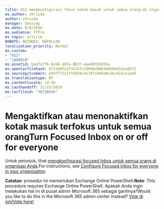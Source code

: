 ```yaml
---
title: 912 mengkonfigurasi fokus kotak masuk untuk semua orang di organisasi Anda
ms.author: chrisda
author: chrisda
manager: dansimp
ms.date: 6/8/2018
ms.audience: ITPro
ms.topic: article
ROBOTS: NOINDEX, NOFOLLOW
localization_priority: Normal
ms.custom:
- "912"
- "1800019"
ms.assetid: bad7a7f6-0c68-497a-8637-aae49355034a
ms.openlocfilehash: 672348fa3f34157c190b6d986309b8ed141e02f2
ms.sourcegitcommit: b43f77221f47b50c41197a448a9c26c423ce1ad5
ms.translationtype: MT
ms.contentlocale: id-ID
ms.lasthandoff: 11/15/2019
ms.locfileid: "36738416"
---
```

# <a name="turn-focused-inbox-on-or-off-for-everyone"></a><span data-ttu-id="2929b-102">Mengaktifkan atau menonaktifkan kotak masuk terfokus untuk semua orang</span><span class="sxs-lookup"><span data-stu-id="2929b-102">Turn Focused Inbox on or off for everyone</span></span>

<span data-ttu-id="2929b-103">Untuk petunjuk, lihat [mengkonfigurasi focused Inbox untuk semua orang di organisasi Anda](https://docs.microsoft.com/office365/admin/setup/configure-focused-inbox).</span><span class="sxs-lookup"><span data-stu-id="2929b-103">For instructions, see [Configure Focused Inbox for everyone in your organization](https://docs.microsoft.com/office365/admin/setup/configure-focused-inbox).</span></span>

<span data-ttu-id="2929b-104">**Catatan**: prosedur ini memerlukan Exchange Online PowerShell.</span><span class="sxs-lookup"><span data-stu-id="2929b-104">**Note**: This procedure requires Exchange Online PowerShell.</span></span> <span data-ttu-id="2929b-105">Apakah Anda ingin melakukan hal ini di pusat admin Microsoft 365 sebagai gantinya?</span><span class="sxs-lookup"><span data-stu-id="2929b-105">Would you like to do this in the Microsoft 365 admin center instead?</span></span> [<span data-ttu-id="2929b-106">Vote di sini!</span><span class="sxs-lookup"><span data-stu-id="2929b-106">Vote here!</span></span>](https://go.microsoft.com/fwlink/p/?linkid=862489)
